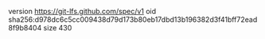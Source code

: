 version https://git-lfs.github.com/spec/v1
oid sha256:d978dc6c5cc009438d79d173b80eb17dbd13b196382d3f41bff72ead8f9b8404
size 430
